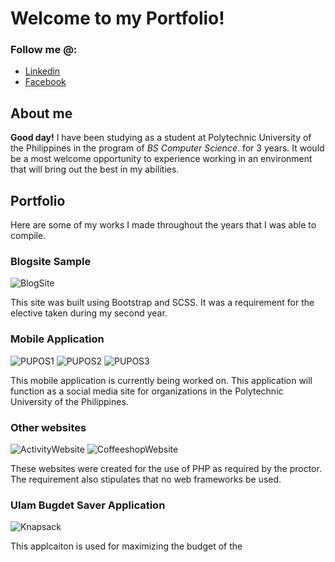 # Welcome to my Portfolio!

### Follow me @:

- [Linkedin](linkedin.com/in/matthew-olaguer-683885245)
- [Facebook](facebook.com/Flint.Oldfield)

## About me

**Good day!** I have been studying as a student at Polytechnic University of the Philippines in the program of *BS Computer Science*. for 3 years. It would be a most welcome opportunity to experience working in an environment that will bring out the best in my abilities.

## Portfolio

Here are some of my works I made throughout the years that I was able to compile.

### Blogsite Sample

![BlogSite](https://github.com/Der-Schneeprinz/der-schneeprinz.github.io/blob/main/img/Blog%20Site.JPG)

This site was built using Bootstrap and SCSS. It was a requirement for the elective taken during my second year.

### Mobile Application

![PUPOS1](https://github.com/Der-Schneeprinz/der-schneeprinz.github.io/blob/main/img/PUPOS1.jpg)
![PUPOS2](https://github.com/Der-Schneeprinz/der-schneeprinz.github.io/blob/main/img/PUPOS2.jpg)
![PUPOS3](https://github.com/Der-Schneeprinz/der-schneeprinz.github.io/blob/main/img/PUPOS3.jpg)

This mobile application is currently being worked on. This application will function as a social media site for organizations in the Polytechnic University of the Philippines.

### Other websites

![ActivityWebsite](https://github.com/Der-Schneeprinz/der-schneeprinz.github.io/blob/main/img/Activity%20Website.JPG)
![CoffeeshopWebsite](https://github.com/Der-Schneeprinz/der-schneeprinz.github.io/blob/main/img/Coffeeshop%20Website.JPG)

These websites were created for the use of PHP as required by the proctor. The requirement also stipulates that no web frameworks be used.

### Ulam Bugdet Saver Application

![Knapsack](https://github.com/Der-Schneeprinz/der-schneeprinz.github.io/blob/main/img/Knapsack%20Ulam%20Saver.JPG)

This applcaiton is used for maximizing the budget of the 
